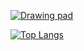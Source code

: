 <!-- [![Top Langs](https://github-readme-stats.vercel.app/api/top-langs/?username=Wabtey&theme=dark&layout=compact)](https://github.com/anuraghazra/github-readme-stats) -->

[![Drawing pad][1]][2]

[![Top Langs][3]](https://github.com/anuraghazra/github-readme-stats)


<!--
[![Readme Card][4]](https://github.com/anuraghazra/github-readme-stats)
[4]: https://github-readme-stats.vercel.app/api/pin/?username=Fabinistere&theme=dark&repo=fight_arena
-->

[1]:  https://user-images.githubusercontent.com/73140258/180214756-c8391d73-da8a-48bb-ae6b-b9ae5f8dcda6.png
[2]:  https://wabtey.github.io "Danger Zone"

[3]: https://github-readme-stats-one-bice.vercel.app/api/top-langs/?username=Wabtey&theme=dark&layout=compact&role=OWNER,ORGANIZATION_MEMBER,COLLABORATOR&exclude_repo=github-readme-stats,public_html

<!--
official one :
https://github-readme-stats.vercel.app/api/top-langs/?username=Wabtey&theme=dark&layout=compact&exclude_repo=github-readme-stats,public_html

'Mine' for private repos :
https://github-readme-stats-wabtey.vercel.app/api/top-langs/?username=Wabtey&theme=dark&layout=compact&exclude_repo=github-readme-stats,public_html

*I'm not sure if the org's repertories are count in (despite [these steps][4])*
*Maybe a pb with my pat* -> it just implement the private repos
[4]: https://github.com/anuraghazra/github-readme-stats/issues/1#issuecomment-981419174
-->


<!-- &exclude_repo=github-readme-stats -->
